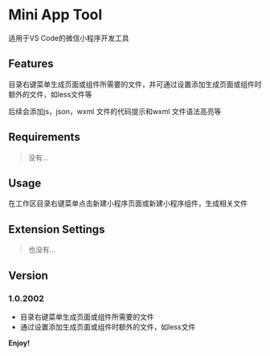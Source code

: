 # Mini App Tool

适用于VS Code的微信小程序开发工具

## Features

目录右键菜单生成页面或组件所需要的文件，并可通过设置添加生成页面或组件时额外的文件，如less文件等

后续会添加js，json，wxml 文件的代码提示和wxml 文件语法高亮等

## Requirements

> 没有...

## Usage

在工作区目录右键菜单点击新建小程序页面或新建小程序组件，生成相关文件

## Extension Settings

> 也没有...

## Version

### 1.0.2002

- 目录右键菜单生成页面或组件所需要的文件
- 通过设置添加生成页面或组件时额外的文件，如less文件

**Enjoy!**
